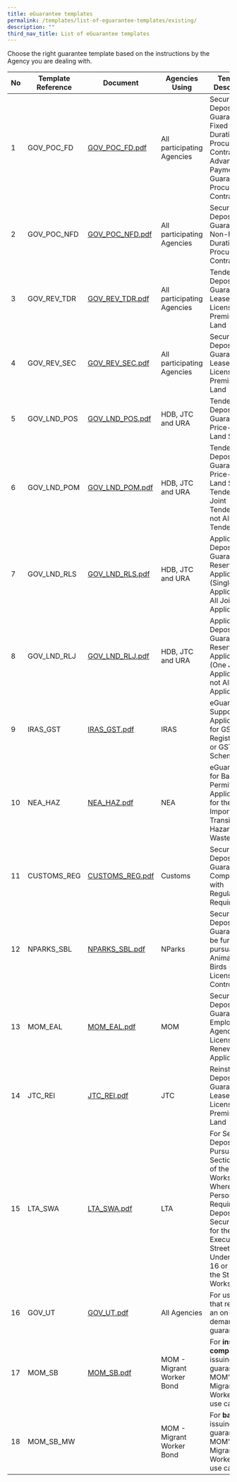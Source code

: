 ```yaml
---
title: eGuarantee templates
permalink: /templates/list-of-eguarantee-templates/existing/
description: ""
third_nav_title: List of eGuarantee templates
---
```

Choose the right guarantee template based on the instructions by the Agency you are dealing with.

|No | Template Reference | Document |Agencies Using | Template Description| 
| --------| -------- | -------- | -------- |-------- |
|1 | GOV_POC_FD | [GOV_POC_FD.pdf](/files/gov_poc_fd.pdf) | All participating Agencies | Security Deposit Guarantee for Fixed Duration Procurement Contracts/ Advance Payment Guarantee for Procurement Contracts|
|2 | GOV_POC_NFD |[GOV_POC_NFD.pdf](/files/gov_poc_nfd.pdf) | All participating Agencies | Security Deposit Guarantee for Non-Fixed Duration Procurement Contracts |
|3 | GOV_REV_TDR | [GOV_REV_TDR.pdf](/files/gov_rev_tdr.pdf)| All participating Agencies | Tender Deposit Guarantee for Leases or Licenses of Premises/ Land |
|4 | GOV_REV_SEC |[GOV_REV_SEC.pdf](/files/gov_rev_sec.pdf)  | All participating Agencies | Security Deposit Guarantee for Leases or Licenses of Premises/ Land |
|5 | GOV_LND_POS | [GOV_LND_POS.pdf](/files/gov_lnd_pos.pdf) | HDB, JTC and URA | Tender Deposit Guarantee for Price-Only Land Sale |
|6 | GOV_LND_POM |[GOV_LND_POM.pdf](/files/gov_lnd_pom.pdf)  | HDB, JTC and URA | Tender Deposit Guarantee for Price-Only Land Sale Tenders (One Joint Tenderers but not All Joint Tenderers) | 
|7 | GOV_LND_RLS | [GOV_LND_RLS.pdf](/files/gov_lnd_rls.pdf) | HDB, JTC and URA | Application Deposit Guarantee for Reserve List Applications (Single Applicant or All Joint Applicants) |
|8 | GOV_LND_RLJ | [GOV_LND_RLJ.pdf](/files/gov_lnd_rlj.pdf) | HDB, JTC and URA | Application Deposit Guarantee for Reserve List Applications (One Joint Applicant but not All Joint Applicants) |
|9 |IRAS_GST | [IRAS_GST.pdf](/files/iras_gst.pdf) | IRAS | eGuarantee to Support Applications for GST Registration or GST Schemes |
|10 |NEA_HAZ | [NEA_HAZ.pdf](/files/nea_haz.pdf) | NEA | eGuarantee for Basel Permit Application for the Export, Import and Transit of Hazardous Wastes | 
|11 |CUSTOMS_REG| [CUSTOMS_REG.pdf](/files/customs_reg.pdf) | Customs | Security Deposit Guarantee for Compliance with Regulatory Requirements |
|12 |NPARKS_SBL| [NPARKS_SBL.pdf](/files/nparks_sbl.pdf) | NParks | Security Deposit Guarantee to be furnished pursuant to Animals and Birds (Dog Licensing and Control) Rules |
|13 |MOM_EAL| [MOM_EAL.pdf](/files/mom_eal.pdf) | MOM | Security Deposit Guarantee for Employment Agency (EA) License New/ Renewal Application |
|14 |JTC_REI| [JTC_REI.pdf](/files/jtc_rei.pdf) | JTC | Reinstatement Deposit Guarantee for Leases or Licenses of Premises/ Land |
|15 |LTA_SWA | [LTA_SWA.pdf](/files/lta_swa.pdf) | LTA | For Security Deposits Pursuant to Section 20(2) of the Street Works Act Where a Person is Required to Deposit or Secure a Sum for the Execution of Street Works Under Section 16 or 18 of the Street Works Act
|16 |GOV_UT | [GOV_UT.pdf](/files/gov_ut.pdf) | All Agencies | For use cases that require an on-demand guarantee
|17 |MOM_SB | [MOM_SB.pdf]() | MOM - Migrant Worker Bond | For **insurance companies** issuing a guarantee for MOM's Migrant Worker Bond use cases 
|18 |MOM_SB_MW | | MOM - Migrant Worker Bond | For **banks** issuing a guarantee for MOM's Migrant Worker Bond use cases 